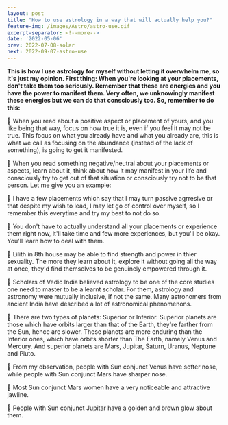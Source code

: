 ```yaml
---
layout: post
title: "How to use astrology in a way that will actually help you?"
feature-img: /images/Astro/astro-use.gif
excerpt-separator: <!--more-->
date: '2022-05-06'
prev: 2022-07-08-solar
next: 2022-09-07-astro-use
---
```

**This is how I use astrology for myself without letting it overwhelm me, so it's just my opinion. First thing: When you're looking at your placements, don't take them too seriously. Remember that these are energies and you have the power to manifest them. Very often, we unknowingly manifest these energies but we can do that consciously too. So, remember to do this:** 

🌸 When you read about a positive aspect or placement of yours, and you like being that way, focus on how true it is, even if you feel it may not be true. This focus on what you already have and what you already are, this is what we call as focusing on the abundance (instead of the lack of something), is going to get it manifested.

🌸 When you read something negative/neutral about your placements or aspects, learn about it, think about how it may manifest in your life and consciously try to get out of that situation or consciously try not to be that person. Let me give you an example:

🌸 I have a few placements which say that I may turn passive agrresive or that despite my wish to lead, I may let go of control over myself, so I remember this everytime and try my best to not do so.

🌸 You don't have to actually understand all your placements or experience them right now, it'll take time and few more experiences, but you'll be okay. You'll learn how to deal with them. 

🌸 Lilith in 8th house may be able to find strength and power in thier sexuality. The more they learn about it, explore it without going all the way at once, they'd find themselves to be genuinely empowered through it.

🌸 Scholars of Vedic India believed astrology to be one of the core studies one need to master to be a learnt scholar. For them, astrology and astronomy were mutually inclusive, if not the same. Many astronomers from ancient India have described a lot of astronomical phenomenons.

🌸 There are two types of planets: Superior or Inferior. Superior planets are those which have orbits larger than that of the Earth, they're farther from the Sun, hence are slower. These planets are more enduring than the Inferior ones, which have orbits shorter than The Earth, namely Venus and Mercury. And superior planets are Mars, Jupitar, Saturn, Uranus, Neptune and Pluto.

🌸 From my observation, people with Sun conjunct Venus have softer nose, while people with Sun conjunct Mars have sharper nose.

🌸 Most Sun conjunct Mars women have a very noticeable and attractive jawline.

🌸 People with Sun conjunct Jupitar have a golden and brown glow about them. 
